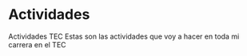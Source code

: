 # Actividades
Actividades TEC
Estas son las actividades que voy a hacer en toda mi carrera en el TEC
